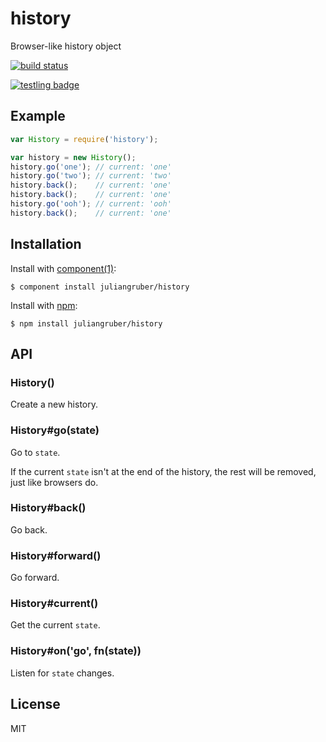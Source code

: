 
# history

  Browser-like history object

  [![build status](https://secure.travis-ci.org/juliangruber/history.png)](http://travis-ci.org/juliangruber/history)

  [![testling badge](https://ci.testling.com/juliangruber/history.png)](https://ci.testling.com/juliangruber/history)

## Example

```js
var History = require('history');

var history = new History();
history.go('one'); // current: 'one'
history.go('two'); // current: 'two'
history.back();    // current: 'one'
history.back();    // current: 'one'
history.go('ooh'); // current: 'ooh'
history.back();    // current: 'one'
```

## Installation

  Install with [component(1)](http://component.io):

    $ component install juliangruber/history

  Install with [npm](https://npmjs.org):

    $ npm install juliangruber/history

## API

### History()

  Create a new history.

### History#go(state)

  Go to `state`.

  If the current `state` isn't at the end of the history, the rest will be removed, just like browsers do.

### History#back()

  Go back.

### History#forward()

  Go forward.

### History#current()

  Get the current `state`.

### History#on('go', fn(state))

  Listen for `state` changes.

## License

  MIT

